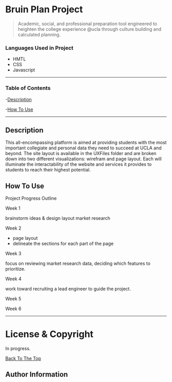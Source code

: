 # Bruin Plan Project

> Academic, social, and professional preparation tool engineered to heighten the college experience @ucla through culture building and calculated planning.


### Languages Used in Project
- HMTL
- CSS
- Javascript

---





### Table of Contents

-[Description](#description)

-[How To Use](#how-to-use)




---

## Description

This all-encompassing platform is aimed at providing students with the most important collegiate and personal data they need to succeed at UCLA and beyond. The site layout is available in the UXFiles folder and are broken down into two different visualizations: wirefram and page layout. Each will illuminate the interactability of the website and services it provides to students to reach their highest potential. 


## How To Use



Project Progress Outline 

Week 1 

brainstorm ideas & design layout
market research 


Week 2 

- page layout
- delineate the sections for each part of the page


Week 3 

focus on reviewing market research data, deciding which features to prioritize.

Week 4

work toward recruiting a lead engineer to guide the project. 

Week 5



Week 6 




---

# License & Copyright
In progress. 

[Back To The Top](#bruin-plan-project)


## Author Information

